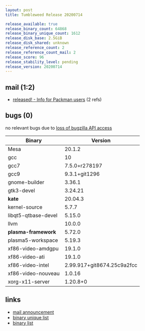 ```yaml
---
layout: post
title: Tumbleweed Release 20200714

release_available: true
release_binary_count: 64868
release_binary_unique_count: 1612
release_disk_base: 2.5GiB
release_disk_shared: unknown
release_reference_count: 2
release_reference_count_mail: 2
release_score: 96
release_stability_level: pending
release_version: 20200714
---
```


## mail (1:2)

- [released! - Info for Packman users](https://lists.opensuse.org/opensuse-factory/2020-07/msg00299.html) (2 refs)

## bugs (0)

<!--more-->

no relevant bugs due to [loss of bugzilla API access](https://bugzilla.opensuse.org/show_bug.cgi?id=1157722)

Binary | Version
--- | ---
Mesa | 20.1.2
gcc | 10
gcc7 | 7.5.0+r278197
gcc9 | 9.3.1+git1296
gnome-builder | 3.36.1
gtk3-devel | 3.24.21
**kate** | 20.04.3
kernel-source | 5.7.7
libqt5-qtbase-devel | 5.15.0
llvm | 10.0.0
**plasma-framework** | 5.72.0
plasma5-workspace | 5.19.3
xf86-video-amdgpu | 19.1.0
xf86-video-ati | 19.1.0
xf86-video-intel | 2.99.917+git8674.25c9a2fcc
xf86-video-nouveau | 1.0.16
xorg-x11-server | 1.20.8+0

## links

- [mail announcement](https://lists.opensuse.org/opensuse-factory/2020-07/msg00286.html)
- [binary unique list](http://download.opensuse.org/history/20200714/rpm.unique.list)
- [binary list](http://download.opensuse.org/history/20200714/rpm.list)
